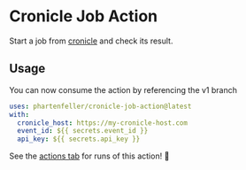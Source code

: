 # Cronicle Job Action

Start a job from [cronicle](https://github.com/jhuckaby/Cronicle) and check its result.

## Usage

You can now consume the action by referencing the v1 branch

```yaml
uses: phartenfeller/cronicle-job-action@latest
with:
  cronicle_host: https://my-cronicle-host.com
  event_id: ${{ secrets.event_id }}
  api_key: ${{ secrets.api_key }}
```

See the [actions tab](https://github.com/actions/javascript-action/actions) for runs of this action! :rocket:
